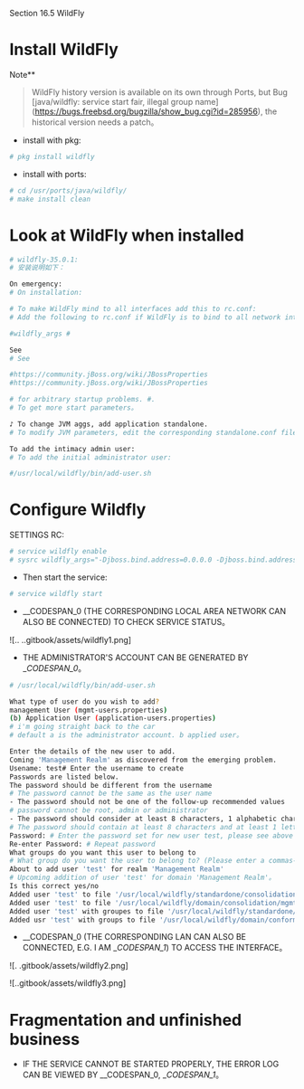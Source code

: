 Section 16.5 WildFly

# Install WildFly

Note**
>
>WildFly history version is available on its own through Ports, but Bug [java/wildfly: service start fair, illegal group name] (https://bugs.freebsd.org/bugzilla/show_bug.cgi?id=285956), the historical version needs a patch。

- install with pkg:

```sh
# pkg install wildfly
```

- install with ports:

```sh
# cd /usr/ports/java/wildfly/ 
# make install clean
```

# Look at WildFly when installed

```sh
# wildfly-35.0.1:
# 安装说明如下：

On emergency:
# On installation:

# To make WildFly mind to all interfaces add this to rc.conf:
# Add the following to rc.conf if WildFly is to bind to all network interfaces:

#wildfly_args #

See
# See

#https://community.jBoss.org/wiki/JBossProperties
#https://community.jBoss.org/wiki/JBossProperties

# for arbitrary startup problems. #.
# To get more start parameters。

♪ To change JVM aggs, add application standalone.
# To modify JVM parameters, edit the corresponding standalone.conf file。

To add the intimacy admin user:
# To add the initial administrator user:

#/usr/local/wildfly/bin/add-user.sh
````

# Configure Wildfly

SETTINGS RC:

```sh
# service wildfly enable
# sysrc wildfly_args="-Djboss.bind.address=0.0.0.0 -Djboss.bind.address.management=0.0.0.0"
```

- Then start the service:

```sh
# service wildfly start
```

- __CODESPAN_0 (THE CORRESPONDING LOCAL AREA NETWORK CAN ALSO BE CONNECTED) TO CHECK SERVICE STATUS。

![.. ..gitbook/assets/wildfly1.png]

- THE ADMINISTRATOR'S ACCOUNT CAN BE GENERATED BY __CODESPAN_0_。

```sh
# /usr/local/wildfly/bin/add-user.sh

What type of user do you wish to add?
management User (mgmt-users.properties)
(b) Application User (application-users.properties)
# i'm going straight back to the car
# default a is the administrator account. b applied user。

Enter the details of the new user to add.
Coming 'Management Realm' as discovered from the emerging problem.
Usename: test# Enter the username to create
Passwords are listed below.
The password should be different from the username
# The password cannot be the same as the user name
- The password should not be one of the follow-up recommended values
# password cannot be root, admin or administrator
- The password should consider at least 8 characters, 1 alphabetic character(s), 1 digit(s), 1 non-alphanumeric symbol(s)
# The password should contain at least 8 characters and at least 1 letter, 1 number, 1 non-letter non-numeric symbol。
Password: # Enter the password set for new user test, please see above
Re-enter Password: # Repeat password
What groups do you want this user to belong to
# What group do you want the user to belong to? (Please enter a commas-separated list, or leave blank to indicate that no user group is included] [ ]:
About to add user 'test' for realm 'Management Realm'
# Upcoming addition of user 'test' for domain 'Management Realm'。
Is this correct yes/no
Added user 'test' to file '/usr/local/wildfly/standardone/consolidation/mgmt-users.properties'
Added user 'test' to file '/usr/local/wildfly/domain/consolidation/mgmt-users.propertes'
Added user 'test' with groupes to file '/usr/local/wildfly/standardone/conformation/mgmt-groups.properties'
Added usr 'test' with groups to file '/usr/local/wildfly/domain/conformation/mgmt-groups.properties'
````

- __CODESPAN_0 (THE CORRESPONDING LAN CAN ALSO BE CONNECTED, E.G. I AM __CODESPAN_1_) TO ACCESS THE INTERFACE。

![. .gitbook/assets/wildfly2.png]


![..gitbook/assets/wildfly3.png]


# Fragmentation and unfinished business

- IF THE SERVICE CANNOT BE STARTED PROPERLY, THE ERROR LOG CAN BE VIEWED BY __CODESPAN_0, __CODESPAN_1_。
